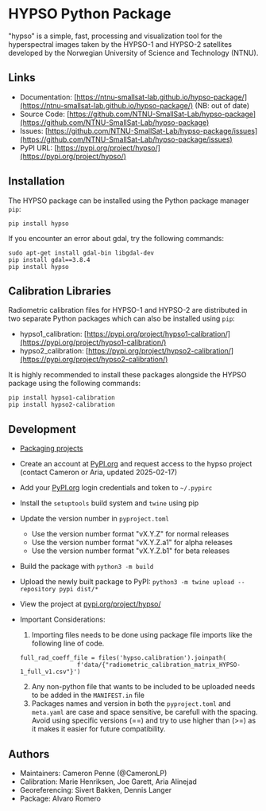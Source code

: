 # HYPSO Python Package
"hypso" is a simple, fast, processing and visualization tool for the hyperspectral
images taken by the HYPSO-1 and HYPSO-2 satellites developed by the Norwegian University of Science and
Technology (NTNU).

## Links
- Documentation: [https://ntnu-smallsat-lab.github.io/hypso-package/](https://ntnu-smallsat-lab.github.io/hypso-package/) (NB: out of date)
- Source Code: [https://github.com/NTNU-SmallSat-Lab/hypso-package](https://github.com/NTNU-SmallSat-Lab/hypso-package)
- Issues: [https://github.com/NTNU-SmallSat-Lab/hypso-package/issues](https://github.com/NTNU-SmallSat-Lab/hypso-package/issues)
- PyPI URL: [https://pypi.org/project/hypso/](https://pypi.org/project/hypso/)

## Installation
The HYPSO package can be installed using the Python package manager `pip`:
```
pip install hypso
```
If you encounter an error about gdal, try the following commands:
```
sudo apt-get install gdal-bin libgdal-dev
pip install gdal==3.8.4
pip install hypso
```

## Calibration Libraries
Radiometric calibration files for HYPSO-1 and HYPSO-2 are distributed in two separate Python packages which can also be installed using `pip`:
- hypso1_calibration: [https://pypi.org/project/hypso1-calibration/](https://pypi.org/project/hypso1-calibration/)
- hypso2_calibration: [https://pypi.org/project/hypso2-calibration/](https://pypi.org/project/hypso2-calibration/)

It is highly recommended to install these packages alongside the HYPSO package using the following commands:
```
pip install hypso1-calibration
pip install hypso2-calibration
```

## Development 
- [Packaging projects](https://packaging.python.org/en/latest/tutorials/packaging-projects/)
- Create an account at [PyPI.org](https:/pypi.org) and request access to the hypso project (contact Cameron or Aria, updated 2025-02-17)
- Add your [PyPI.org](https:/pypi.org) login credentials and token to `~/.pypirc`
- Install the `setuptools` build system and `twine` using pip 
- Update the version number in `pyproject.toml`
    - Use the version number format "vX.Y.Z" for normal releases 
    - Use the version number format "vX.Y.Z.a1" for alpha releases 
    - Use the version number format "vX.Y.Z.b1" for beta releases 
- Build the package with `python3 -m build`
- Upload the newly built package to PyPI: `python3 -m twine upload --repository pypi dist/*`
- View the project at [pypi.org/project/hypso/](https://pypi.org/project/hypso/)
- Important Considerations:
    1. Importing files needs to be done using package file imports like the following line of code.

    ```
    full_rad_coeff_file = files('hypso.calibration').joinpath(
                    f'data/{"radiometric_calibration_matrix_HYPSO-1_full_v1.csv"}')
    ```
        
    2. Any non-python file that wants to be included to be uploaded needs to be added in the `MANIFEST.in` file
    3. Packages names and version in both the `pyproject.toml` and `meta.yaml` are case and space sensitive, be carefull with the spacing. Avoid using specific versions (==) and try to use higher than (>=) as it makes it easier for future compatibility.

## Authors
- Maintainers: Cameron Penne (@CameronLP)
- Calibration: Marie Henriksen, Joe Garett, Aria Alinejad
- Georeferencing: Sivert Bakken, Dennis Langer
- Package: Alvaro Romero

